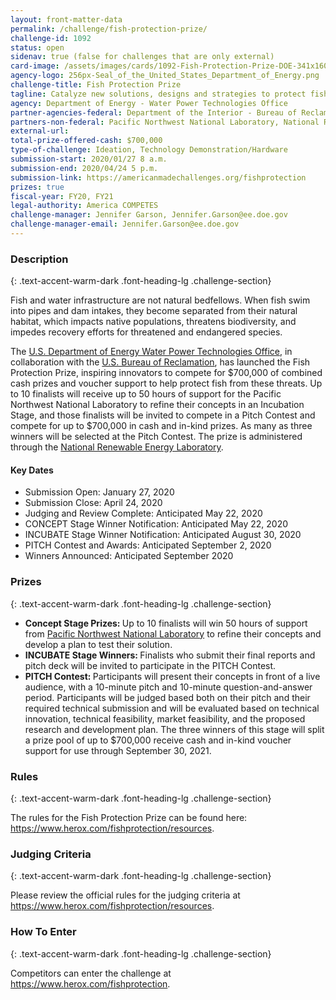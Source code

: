 ```yaml
---
layout: front-matter-data
permalink: /challenge/fish-protection-prize/
challenge-id: 1092
status: open
sidenav: true (false for challenges that are only external)
card-image: /assets/images/cards/1092-Fish-Protection-Prize-DOE-341x160.jpg
agency-logo: 256px-Seal_of_the_United_States_Department_of_Energy.png
challenge-title: Fish Protection Prize
tagline: Catalyze new solutions, designs and strategies to protect fish from water infrastructure, such as water diversions, pipes and hydropower dam intakes.
agency: Department of Energy - Water Power Technologies Office
partner-agencies-federal: Department of the Interior - Bureau of Reclamation
partners-non-federal: Pacific Northwest National Laboratory, National Renewable Energy Laboratory
external-url:
total-prize-offered-cash: $700,000
type-of-challenge: Ideation, Technology Demonstration/Hardware
submission-start: 2020/01/27 8 a.m.
submission-end: 2020/04/24 5 p.m.
submission-link: https://americanmadechallenges.org/fishprotection
prizes: true
fiscal-year: FY20, FY21
legal-authority: America COMPETES
challenge-manager: Jennifer Garson, Jennifer.Garson@ee.doe.gov
challenge-manager-email: Jennifer.Garson@ee.doe.gov
---
```




<!-- Description start -->
### Description
{: .text-accent-warm-dark .font-heading-lg .challenge-section}

<p>Fish and water infrastructure are not natural bedfellows. When fish swim into pipes and dam intakes, they become separated from their natural habitat, which impacts native populations, threatens biodiversity, and impedes recovery efforts for threatened and endangered species. </p>
<p>The <a href="https://www.energy.gov/eere/water/water-power-technologies-office" target="_blank" rel="noopener">U.S. Department of Energy Water Power Technologies Office</a>, in collaboration with the <a href="https://www.usbr.gov/" target="_blank" rel="noopener">U.S. Bureau of Reclamation</a>, has launched the Fish Protection Prize, inspiring innovators to compete for $700,000 of combined cash prizes and voucher support to help protect fish from these threats. Up to 10 finalists will receive up to 50 hours of support for the Pacific Northwest National Laboratory to refine their concepts in an Incubation Stage, and those finalists will be invited to compete in a Pitch Contest and compete for up to $700,000 in cash and in-kind prizes. As many as three winners will be selected at the Pitch Contest. The prize is administered through the <a href="https://www.pnnl.gov/" target="_blank" rel="noopener">National Renewable Energy Laboratory</a>.</p>
<h4>Key Dates</h4>
<ul>
<li>Submission Open: January 27, 2020</li>
<li>Submission Close: April 24, 2020</li>
<li>Judging and Review Complete: Anticipated May 22, 2020</li> 
<li>CONCEPT Stage Winner Notification: Anticipated May 22, 2020</li>
<li>INCUBATE Stage Winner Notification: Anticipated August 30, 2020</li>
<li>PITCH Contest and Awards: Anticipated September 2, 2020</li>
<li>Winners Announced: Anticipated September 2020</li>
</ul>

<!-- Prizes start -->
### Prizes
{: .text-accent-warm-dark .font-heading-lg .challenge-section}

<ul>
<li><strong>Concept Stage Prizes: </strong>Up to 10 finalists will win 50 hours of support from <a href="https://www.pnnl.gov/" target="_blank" rel="noopener">Pacific Northwest National Laboratory</a> to refine their concepts and develop a plan to test their solution.</li>
<li><strong>INCUBATE Stage Winners: </strong>Finalists who submit their final reports and pitch deck will be invited to participate in the PITCH Contest.</li>  
<li><strong>PITCH Contest: </strong>Participants will present their concepts in front of a live audience, with a 10-minute pitch and 10-minute question-and-answer period. Participants will be judged based both on their pitch and their required technical submission and will be evaluated based on technical innovation, technical feasibility, market feasibility, and the proposed research and development plan. The three winners of this stage will split a prize pool of up to $700,000 receive cash and in-kind voucher support for use through September 30, 2021.</li> 
  </ul>

<!-- Rules start -->
### Rules 
{: .text-accent-warm-dark .font-heading-lg .challenge-section}

<p>The rules for the Fish Protection Prize can be found here: <a href="https://www.herox.com/fishprotection/resources" target="_blank" rel="noopener">https://www.herox.com/fishprotection/resources</a>.</p>

<!-- Judging start -->
### Judging Criteria
{: .text-accent-warm-dark .font-heading-lg .challenge-section}

<p>Please review the official rules for the judging criteria at <a href="https://www.herox.com/fishprotection/resources" target="_blank" rel="noopener">https://www.herox.com/fishprotection/resources</a>.</p>

<!--  How To Enter start -->
### How To Enter
{: .text-accent-warm-dark .font-heading-lg .challenge-section}

<p>Competitors can enter the challenge at <a href="https://www.herox.com/fishprotection" target="_blank" rel="noopener">https://www.herox.com/fishprotection</a>.</p>
